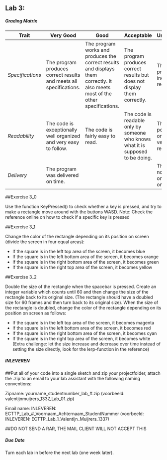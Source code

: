 ## Lab 3: 
 

##### Grading Matrix 

Trait | Very Good | Good | Acceptable | Unsatisfactory	
--- |--- | --- | --- | --- |
| *Specifications* | The program produces correct results and meets all specifications. | The program works and produces the correct results and displays them correctly. It also meets most of the other specifications. | The program produces correct results but does not display them correctly. | The program is producing incorrect results.
*Readability* | The code is exceptionally well organized and very easy to follow. | The code is fairly easy to read. | The code is readable only by someone who knows what it is supposed to be doing.| The code is poorly organized and very difficult to read.|
*Delivery* |The program was delivered on time. | |  |  The Code was not delivered on time (within one week)


##Exercise 3_0 

Use the function KeyPressed() to check whether a key is pressed, and try to make a rectangle move around with the buttons WASD.
Note: Check the reference online on how to check if a specific key is pressed

##Exercise 3_1	 

Change the color of the rectangle depending on its position on screen (divide the screen in four equal areas):
- If the square is in the left top area of the screen, it becomes blue
- If the square is in the left bottom area of the screen, it becomes orange
- If the square is in the right bottom area of the screen, it becomes green
- If the square is in the right top area of the screen, it becomes yellow

##Exercise 3_2  

Double the size of the rectangle when the spacebar is pressed. 
Create an integer variable which counts until 60 and then change the size of the rectangle back to its original size. 
(The rectangle should have a doubled size for 60 frames and then turn back to its original size).
When the size of the rectangle is doubled, change the color of the rectangle depending on its position on screen as follows:
- If the square is in the left top area of the screen, it becomes magenta
- If the square is in the left bottom area of the screen, it becomes red
- If the square is in the right bottom area of the screen, it becomes cyan
- If the square is in the right top area of the screen, it becomes white
(Extra challenge: let the size increase and decrease over time instead of setting the size directly, look for the lerp-function in the reference)


##### INLEVEREN

##Put all of your code into a single sketch and zip your projectfolder, attach the .zip to an email to your lab assistant with the following naming conventions: 

Zipname:
yourname_studentnumber_lab_#.zip 
(voorbeeld: valentijnmuijrers_1337_Lab_01.zip)

Email name:
INLEVEREN: ECTTP_Lab_#_Voornaam_Achternaam_StudentNummer
(voorbeeld: INLEVEREN: ECTTP_Lab_1_Valentijn_Muijrers_1337)

##DO NOT SEND A RAR, THE MAIL CLIENT WILL NOT ACCEPT THIS

##### Due Date 

Turn each lab in before the next lab (one week later). 
